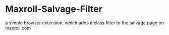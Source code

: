 # Maxroll-Salvage-Filter
a simple browser extension, which adds a class filter to the salvage page on maxroll.com
